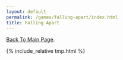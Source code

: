 ```yaml
---
layout: default
permalink: /games/falling-apart/index.html
title: Falling Apart
---
```


[Back To Main Page](../../).

{% include_relative tmp.html %}